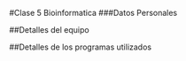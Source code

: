  #Clase 5
 Bioinformatica
 ###Datos Personales
 
 ##Detalles del equipo
 
 ##Detalles de los programas utilizados
